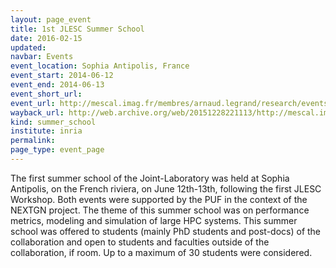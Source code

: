 ```yaml
---
layout: page_event
title: 1st JLESC Summer School
date: 2016-02-15
updated:
navbar: Events
event_location: Sophia Antipolis, France
event_start: 2014-06-12
event_end: 2014-06-13
event_short_url:
event_url: http://mescal.imag.fr/membres/arnaud.legrand/research/events/puf_jlpc_workshop_14.php
wayback_url: http://web.archive.org/web/20151228221113/http://mescal.imag.fr/membres/arnaud.legrand/research/events/puf_jlpc_workshop_14.php
kind: summer_school
institute: inria
permalink:
page_type: event_page
---
```


The first summer school of the Joint-Laboratory was held at Sophia Antipolis,
on the French riviera, on June 12th-13th, following the first JLESC Workshop.
Both events were supported by the PUF in the context of the NEXTGN project.
The theme of this summer school was on performance metrics, modeling and simulation of large HPC systems.
This summer school was offered to students (mainly PhD students and post-docs)
of the collaboration and open to students and faculties outside of the collaboration, if room.
Up to a maximum of 30 students were considered.
